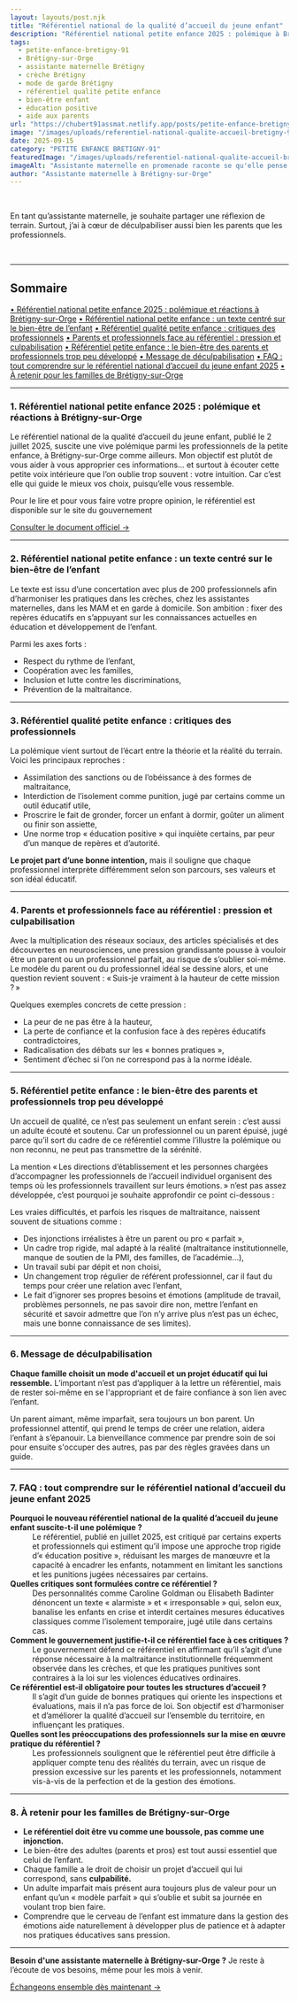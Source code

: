 ```yaml
---
layout: layouts/post.njk
title: "Référentiel national de la qualité d’accueil du jeune enfant"
description: "Référentiel national petite enfance 2025 : polémique à Brétigny-sur-Orge. Analyse d’une assistante maternelle pour guider parents et pros sans culpabilité."
tags: 
  - petite-enfance-bretigny-91
  - Brétigny-sur-Orge
  - assistante maternelle Brétigny
  - crèche Brétigny
  - mode de garde Brétigny
  - référentiel qualité petite enfance
  - bien-être enfant
  - éducation positive
  - aide aux parents
url: "https://chubert91assmat.netlify.app/posts/petite-enfance-bretigny-91/polemique-referentiel-petite-enfance/"
image: "/images/uploads/referentiel-national-qualite-accueil-bretigny-91.jpg"
date: 2025-09-15
category: "PETITE ENFANCE BRETIGNY-91"
featuredImage: "/images/uploads/referentiel-national-qualite-accueil-bretigny-91.jpg"
imageAlt: "Assistante maternelle en promenade raconte se qu'elle pense du référentiel petite enfance à Brétigny-sur-Orge"
author: "Assistante maternelle à Brétigny-sur-Orge"
---
```


<br>

En tant qu’assistante maternelle, je souhaite partager une réflexion de terrain. Surtout, j’ai à cœur de déculpabiliser aussi bien les parents que les professionnels.

<br>

---

<div id="sommaire">
  <h2>Sommaire</h2>
  <a href="#polemique" class="styled-link-sommaire">• Référentiel national petite enfance 2025 : polémique et réactions à Brétigny-sur-Orge</a>
  <a href="#enfant" class="styled-link-sommaire">• Référentiel national petite enfance : un texte centré sur le bien-être de l’enfant</a>
  <a href="#critiques" class="styled-link-sommaire">• Référentiel qualité petite enfance : critiques des professionnels</a>
  <a href="#pression" class="styled-link-sommaire">• Parents et professionnels face au référentiel : pression et culpabilisation</a>
  <a href="#adulte" class="styled-link-sommaire">• Référentiel petite enfance : le bien-être des parents et professionnels trop peu développé</a>
  <a href="#deculpabilisation" class="styled-link-sommaire">• Message de déculpabilisation</a>
  <a href="#questions" class="styled-link-sommaire">• FAQ : tout comprendre sur le référentiel national d’accueil du jeune enfant 2025</a>
  <a href="#retenir" class="styled-link-sommaire">• À retenir pour les familles de Brétigny-sur-Orge</a>
</div>

---


### **<span id="polemique">1. Référentiel national petite enfance 2025 : polémique et réactions à Brétigny-sur-Orge</span>** 

Le référentiel national de la qualité d’accueil du jeune enfant, publié le 2 juillet 2025, suscite une vive polémique parmi les professionnels de la petite enfance, à Brétigny-sur-Orge comme ailleurs. Mon objectif est plutôt de vous aider à vous approprier ces informations… et surtout à écouter cette petite voix intérieure que l’on oublie trop souvent : votre intuition. Car c’est elle qui guide le mieux vos choix, puisqu’elle vous ressemble.

Pour le lire et pour vous faire votre propre opinion, le référentiel est disponible sur le site du gouvernement

<div class="button-wrapper">
  <a href="https://solidarites.gouv.fr/sites/solidarite/files/2025-07/Referentiel-national-qualite-accueil-jeune-enfant-2025.pdf" target="_blank" class="btn btn-primary btn-article">Consulter le document officiel →</a>
</div>



---

### **<span id="enfant">2. Référentiel national petite enfance : un texte centré sur le bien-être de l’enfant</span>** 

Le texte est issu d’une concertation avec plus de 200 professionnels afin d’harmoniser les pratiques dans les crèches, chez les assistantes maternelles, dans les MAM et en garde à domicile.
Son ambition : fixer des repères éducatifs en s’appuyant sur les connaissances actuelles en éducation et développement de l’enfant.

Parmi les axes forts :

- Respect du rythme de l’enfant,
- Coopération avec les familles,
- Inclusion et lutte contre les discriminations,
- Prévention de la maltraitance.

---

### **<span id="critiques">3. Référentiel qualité petite enfance : critiques des professionnels</span>** 

La polémique vient surtout de l’écart entre la théorie et la réalité du terrain. Voici les principaux reproches :

- Assimilation des sanctions ou de l’obéissance à des formes de maltraitance,
- Interdiction de l’isolement comme punition, jugé par certains comme un outil éducatif utile,
- Proscrire le fait de gronder, forcer un enfant à dormir, goûter un aliment ou finir son assiette,
- Une norme trop « éducation positive » qui inquiète certains, par peur d’un manque de repères et d’autorité.

<div class="highlighted-note">
  <p><strong>Le projet part d’une bonne intention,</strong> 
mais il souligne que chaque professionnel interprète différemment selon son parcours, ses valeurs et son idéal éducatif.</p>
</div>


---

### **<span id="pression">4. Parents et professionnels face au référentiel : pression et culpabilisation</span>** 

Avec la multiplication des réseaux sociaux, des articles spécialisés et des découvertes en neurosciences, une pression grandissante pousse à vouloir être un parent ou un professionnel parfait, au risque de s’oublier soi-même. Le modèle du parent ou du professionnel idéal se dessine alors, et une question revient souvent : « Suis-je vraiment à la hauteur de cette mission ? »

Quelques exemples concrets de cette pression :

- La peur de ne pas être à la hauteur,
- La perte de confiance et la confusion face à des repères éducatifs contradictoires,
- Radicalisation des débats sur les « bonnes pratiques »,
- Sentiment d’échec si l’on ne correspond pas à la norme idéale.

---

### **<span id="adulte">5. Référentiel petite enfance : le bien-être des parents et professionnels trop peu développé</span>** 

Un accueil de qualité, ce n’est pas seulement un enfant serein : c’est aussi un adulte écouté et soutenu.
Car un professionnel ou un parent épuisé, jugé parce qu’il sort du cadre de ce référentiel comme l’illustre la polémique ou non reconnu, ne peut pas transmettre de la sérénité.

La mention « Les directions d’établissement et les personnes chargées d’accompagner les professionnels de l’accueil individuel organisent des temps où les professionnels travaillent sur leurs émotions. » n’est pas assez développée, c’est pourquoi je souhaite approfondir ce point ci-dessous :

Les vraies difficultés, et parfois les risques de maltraitance, naissent souvent de situations comme :

- Des injonctions irréalistes à être un parent ou pro « parfait »,
- Un cadre trop rigide, mal adapté à la réalité (maltraitance institutionnelle, manque de soutien de la PMI, des familles, de l’académie...),
- Un travail subi par dépit et non choisi,
- Un changement trop régulier de référent professionnel, car il faut du temps pour créer une relation avec l’enfant,
- Le fait d’ignorer ses propres besoins et émotions (amplitude de travail, problèmes personnels, ne pas savoir dire non, mettre l’enfant en sécurité et savoir admettre que l’on n’y arrive plus n’est pas un échec, mais une bonne connaissance de ses limites).

---

### **<span id="deculpabilisation">6. Message de déculpabilisation</span>** 

**Chaque famille choisit un mode d'accueil et un projet éducatif qui lui ressemble.**
L’important n’est pas d’appliquer à la lettre un référentiel, mais de rester soi-même en se l'appropriant et de faire confiance à son lien avec l’enfant.

Un parent aimant, même imparfait, sera toujours un bon parent.
Un professionnel attentif, qui prend le temps de créer une relation, aidera l’enfant à s’épanouir.
La bienveillance commence par prendre soin de soi pour ensuite s'occuper des autres, pas par des règles gravées dans un guide.

---

### **<span id="questions">7. FAQ : tout comprendre sur le référentiel national d’accueil du jeune enfant 2025</span>** 


<dl>
  <dt><strong>Pourquoi le nouveau référentiel national de la qualité d’accueil du jeune enfant suscite-t-il une polémique ?</strong></dt>
  <dd>Le référentiel, publié en juillet 2025, est critiqué par certains experts et professionnels qui estiment qu’il impose une approche trop rigide d’« éducation positive », réduisant les marges de manœuvre et la capacité à encadrer les enfants, notamment en limitant les sanctions et les punitions jugées nécessaires par certains.</dd>

  <dt><strong>Quelles critiques sont formulées contre ce référentiel ?</strong></dt>
  <dd>Des personnalités comme Caroline Goldman ou Elisabeth Badinter dénoncent un texte « alarmiste » et « irresponsable » qui, selon eux, banalise les enfants en crise et interdit certaines mesures éducatives classiques comme l’isolement temporaire, jugé utile dans certains cas.</dd>

  <dt><strong>Comment le gouvernement justifie-t-il ce référentiel face à ces critiques ?</strong></dt>
  <dd>Le gouvernement défend ce référentiel en affirmant qu’il s’agit d’une réponse nécessaire à la maltraitance institutionnelle fréquemment observée dans les crèches, et que les pratiques punitives sont contraires à la loi sur les violences éducatives ordinaires.</dd>

 <dt><strong>Ce référentiel est-il obligatoire pour toutes les structures d’accueil ?</strong></dt>
  <dd>Il s’agit d’un guide de bonnes pratiques qui oriente les inspections et évaluations, mais il n’a pas force de loi. Son objectif est d’harmoniser et d’améliorer la qualité d’accueil sur l’ensemble du territoire, en influençant les pratiques.</dd>

  <dt><strong>Quelles sont les préoccupations des professionnels sur la mise en œuvre pratique du référentiel ?</strong></dt>
  <dd>Les professionnels soulignent que le référentiel peut être difficile à appliquer compte tenu des réalités du terrain, avec un risque de pression excessive sur les parents et les professionnels, notamment vis-à-vis de la perfection et de la gestion des émotions.</dd>


</dl>
<script type="application/ld+json">
{
  "@context": "https://schema.org",
  "@type": "FAQPage",
  "mainEntity": [
    {
      "@type": "Question",
      "name": "Pourquoi le nouveau référentiel national de la qualité d’accueil du jeune enfant suscite-t-il une polémique ?",
      "acceptedAnswer": {
        "@type": "Answer",
        "text": "Le référentiel, publié en juillet 2025, est critiqué par certains experts et professionnels qui estiment qu’il impose une approche trop rigide d’« éducation positive », réduisant les marges de manœuvre et la capacité à encadrer les enfants, notamment en limitant les sanctions et les punitions jugées nécessaires par certains."
      }
    },
    {
      "@type": "Question",
      "name": "Quelles critiques sont formulées contre ce référentiel ?",
      "acceptedAnswer": {
        "@type": "Answer",
        "text": "Des personnalités comme Caroline Goldman ou Elisabeth Badinter dénoncent un texte « alarmiste » et « irresponsable » qui, selon eux, banalise les enfants en crise et interdit certaines mesures éducatives classiques comme l’isolement temporaire, jugé utile dans certains cas."
      }
    },
    {
      "@type": "Question",
      "name": "Comment le gouvernement justifie-t-il ce référentiel face à ces critiques ?",
      "acceptedAnswer": {
        "@type": "Answer",
        "text": "Le gouvernement défend ce référentiel en affirmant qu’il s’agit d’une réponse nécessaire à la maltraitance institutionnelle fréquemment observée dans les crèches, et que les pratiques punitives sont contraires à la loi sur les violences éducatives ordinaires."
      }
    },
    {
      "@type": "Question",
      "name": "Ce référentiel est-il obligatoire pour toutes les structures d’accueil ?",
      "acceptedAnswer": {
        "@type": "Answer",
        "text": "Il s’agit d’un guide de bonnes pratiques qui oriente les inspections et évaluations, mais il n’a pas force de loi. Son objectif est d’harmoniser et d’améliorer la qualité d’accueil sur l’ensemble du territoire, en influençant les pratiques."
      }
    },
    {
      "@type": "Question",
      "name": "Quelles sont les préoccupations des professionnels sur la mise en œuvre pratique du référentiel ?",
      "acceptedAnswer": {
        "@type": "Answer",
        "text": "Les professionnels soulignent que le référentiel peut être difficile à appliquer compte tenu des réalités du terrain, avec un risque de pression excessive sur les parents et les professionnels, notamment vis-à-vis de la perfection et de la gestion des émotions."
      }
    }
  ]
}
</script>


---

### **<span id="retenir">8. À retenir pour les familles de Brétigny-sur-Orge</span>** 

- **Le référentiel doit être vu comme une boussole, pas comme une injonction.**
- Le bien-être des adultes (parents et pros) est tout aussi essentiel que celui de l’enfant.
- Chaque famille a le droit de choisir un projet d’accueil qui lui correspond, sans **culpabilité.**
- Un adulte imparfait mais présent aura toujours plus de valeur pour un enfant qu’un « modèle parfait » qui s’oublie et subit sa journée en voulant trop bien faire.
- Comprendre que le cerveau de l’enfant est immature dans la gestion des émotions aide naturellement à développer plus de patience et à adapter nos pratiques éducatives sans pression.

---



<div class="highlighted-note">
  <p><strong>Besoin d'une assistante maternelle à Brétigny-sur-Orge ?</strong> Je reste à l’écoute de vos besoins, même pour les mois à venir.</p>
</div>

<div class="button-wrapper">
  <a href="https://chubert91assmat.netlify.app/contact/" target="_blank" class="btn btn-primary btn-article">Échangeons ensemble dès maintenant →</a>
</div>


